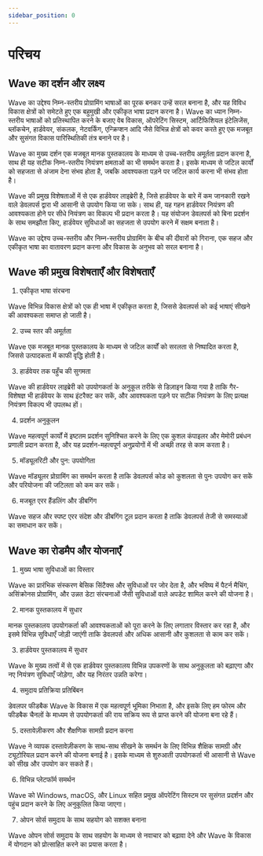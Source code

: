 ```yaml
---
sidebar_position: 0
---
```


# परिचय

## Wave का दर्शन और लक्ष्य

Wave का उद्देश्य निम्न-स्तरीय प्रोग्रामिंग भाषाओं का पूरक बनकर उन्हें सरल बनाना है, और यह विविध विकास क्षेत्रों को समेटते हुए एक बहुमुखी और एकीकृत भाषा प्रदान करना है। Wave का ध्यान निम्न-स्तरीय भाषाओं को प्रतिस्थापित करने के बजाए वेब विकास, ऑपरेटिंग सिस्टम, आर्टिफिशियल इंटेलिजेंस, ब्लॉकचेन, हार्डवेयर, संकलक, नेटवर्किंग, एन्क्रिप्शन आदि जैसे विभिन्न क्षेत्रों को कवर करते हुए एक मजबूत और सुसंगत विकास पारिस्थितिकी तंत्र बनाने पर है।

Wave का मुख्य दर्शन एक मजबूत मानक पुस्तकालय के माध्यम से उच्च-स्तरीय अमूर्तता प्रदान करना है, साथ ही यह सटीक निम्न-स्तरीय नियंत्रण क्षमताओं का भी समर्थन करता है। इसके माध्यम से जटिल कार्यों को सहजता से अंजाम देना संभव होता है, जबकि आवश्यकता पड़ने पर जटिल कार्य करना भी संभव होता है।

Wave की प्रमुख विशेषताओं में से एक हार्डवेयर लाइब्रेरी है, जिसे हार्डवेयर के बारे में कम जानकारी रखने वाले डेवलपर्स द्वारा भी आसानी से उपयोग किया जा सके। साथ ही, यह गहन हार्डवेयर नियंत्रण की आवश्यकता होने पर सीधे नियंत्रण का विकल्प भी प्रदान करता है। यह संयोजन डेवलपर्स को बिना प्रदर्शन के साथ समझौता किए, हार्डवेयर सुविधाओं का सहजता से उपयोग करने में सक्षम बनाता है।

Wave का उद्देश्य उच्च-स्तरीय और निम्न-स्तरीय प्रोग्रामिंग के बीच की दीवारों को गिराना, एक सहज और एकीकृत भाषा का वातावरण प्रदान करना और विकास के अनुभव को सरल बनाना है।

## Wave की प्रमुख विशेषताएँ और विशेषताएँ

1. एकीकृत भाषा संरचना

Wave विभिन्न विकास क्षेत्रों को एक ही भाषा में एकीकृत करता है, जिससे डेवलपर्स को कई भाषाएं सीखने की आवश्यकता समाप्त हो जाती है।

2. उच्च स्तर की अमूर्तता

Wave एक मजबूत मानक पुस्तकालय के माध्यम से जटिल कार्यों को सरलता से निष्पादित करता है, जिससे उत्पादकता में काफी वृद्धि होती है।

3. हार्डवेयर तक पहुँच की सुगमता

Wave की हार्डवेयर लाइब्रेरी को उपयोगकर्ता के अनुकूल तरीके से डिज़ाइन किया गया है ताकि गैर-विशेषज्ञ भी हार्डवेयर के साथ इंटरैक्ट कर सकें, और आवश्यकता पड़ने पर सटीक नियंत्रण के लिए प्रत्यक्ष नियंत्रण विकल्प भी उपलब्ध हों।

4. प्रदर्शन अनुकूलन

Wave महत्वपूर्ण कार्यों में इष्टतम प्रदर्शन सुनिश्चित करने के लिए एक कुशल कंपाइलर और मेमोरी प्रबंधन प्रणाली प्रदान करता है, और यह प्रदर्शन-महत्वपूर्ण अनुप्रयोगों में भी अच्छी तरह से काम करता है।

5. मॉड्यूलरिटी और पुन: उपयोगिता

Wave मॉड्यूलर प्रोग्रामिंग का समर्थन करता है ताकि डेवलपर्स कोड को कुशलता से पुनः उपयोग कर सकें और परियोजना की जटिलता को कम कर सकें।

6. मजबूत एरर हैंडलिंग और डीबगिंग

Wave सहज और स्पष्ट एरर संदेश और डीबगिंग टूल प्रदान करता है ताकि डेवलपर्स तेजी से समस्याओं का समाधान कर सकें।

## Wave का रोडमैप और योजनाएँ

1. मुख्य भाषा सुविधाओं का विस्तार

Wave का प्रारंभिक संस्करण बेसिक सिंटैक्स और सुविधाओं पर जोर देता है, और भविष्य में पैटर्न मैचिंग, असिंक्रोनस प्रोग्रामिंग, और उन्नत डेटा संरचनाओं जैसी सुविधाओं वाले अपडेट शामिल करने की योजना है।

2. मानक पुस्तकालय में सुधार

मानक पुस्तकालय उपयोगकर्ता की आवश्यकताओं को पूरा करने के लिए लगातार विस्तार कर रहा है, और इसमे विभिन्न सुविधाएँ जोड़ी जाएंगी ताकि डेवलपर्स और अधिक आसानी और कुशलता से काम कर सकें।

3. हार्डवेयर पुस्तकालय में सुधार

Wave के मुख्य तत्वों में से एक हार्डवेयर पुस्तकालय विभिन्न उपकरणों के साथ अनुकूलता को बढ़ाएगा और नए नियंत्रण सुविधाएँ जोड़ेगा, और यह निरंतर उन्नति करेगा।

4. समुदाय प्रतिक्रिया प्रतिबिंबन

डेवलपर फीडबैक Wave के विकास में एक महत्वपूर्ण भूमिका निभाता है, और इसके लिए हम फोरम और फीडबैक चैनलों के माध्यम से उपयोगकर्ता की राय सक्रिय रूप से प्राप्त करने की योजना बना रहे हैं।

5. दस्तावेज़ीकरण और शैक्षणिक सामग्री प्रदान करना

Wave ने व्यापक दस्तावेज़ीकरण के साथ-साथ सीखने के समर्थन के लिए विभिन्न शैक्षिक सामग्री और ट्यूटोरियल प्रदान करने की योजना बनाई है। इसके माध्यम से शुरुआती उपयोगकर्ता भी आसानी से Wave को सीख और उपयोग कर सकते हैं।

6. विभिन्न प्लेटफॉर्म समर्थन

Wave को Windows, macOS, और Linux सहित प्रमुख ऑपरेटिंग सिस्टम पर सुसंगत प्रदर्शन और पहुंच प्रदान करने के लिए अनुकूलित किया जाएगा।

7. ओपन सोर्स समुदाय के साथ सहयोग को सशक्त बनाना

Wave ओपन सोर्स समुदाय के साथ सहयोग के माध्यम से नवाचार को बढ़ावा देने और Wave के विकास में योगदान को प्रोत्साहित करने का प्रयास करता है।